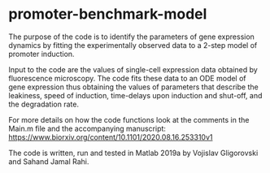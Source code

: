 # promoter-benchmark-model

The purpose of the code is to identify the parameters of gene expression dynamics by fitting the experimentally observed data to a 2-step model of promoter induction.

Input to the code are the values of single-cell expression data obtained by fluorescence microscopy.
The code fits these data to an ODE model of gene expression thus obtaining the values of parameters that describe the leakiness, speed of induction, time-delays upon induction and shut-off, and the degradation rate.

For more details on how the code functions look at the comments in the Main.m file and the accompanying manuscript: https://www.biorxiv.org/content/10.1101/2020.08.16.253310v1

The code is written, run and tested in Matlab 2019a by Vojislav Gligorovski and Sahand Jamal Rahi.
